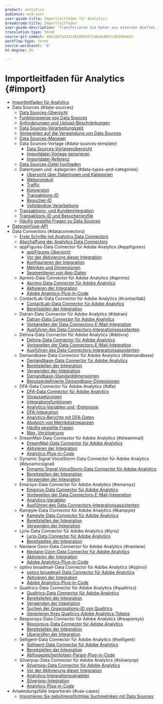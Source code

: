 ```yaml
---
product: analytics
audience: end-user
user-guide-title: Importleitfaden für Analytics
breadcrumb-title: Importleitfaden
user-guide-description: 'Transferieren Sie Daten aus externen Quellen in Analytics, entweder als Massendatei oder in Echtzeit. '
translation-type: tm+mt
source-git-commit: a6b12b7a343318186b5672dbabd8b7c56d09e653
workflow-type: tm+mt
source-wordcount: '0'
ht-degree: 0%

---
```



# Importleitfaden für Analytics {#import}

+ [Importleitfaden für Analytics](home.md)
+ Data Sources {#data-sources}
   + [Data Sources-Übersicht](c-data-sources/datasrc-home.md)
   + [Funktionsweise von Data Sources](c-data-sources/datasrc-how-data-sources-works.md)
   + [Anforderungen und Upload-Beschränkungen](c-data-sources/datasrc-requirements.md)
   + [Data Sources-Verarbeitungszeit](c-data-sources/datasrc-processing-time.md)
   + [Vorbereiten auf die Verwendung von Data Sources](c-data-sources/datasrc-preparing.md)
   + [Data Sources-Manager](c-data-sources/datasrc-manager.md)
   + Data Sources-Vorlage {#data-sources-template}
      + [Data Sources-Vorlagenübersicht ](c-data-sources/datasrc-template/datasrc-template-file.md)
      + [Importdatei-Vorlage generieren](c-data-sources/datasrc-template/t-datasrc-creating-data-sources-file.md)
      + [Importdatei-Referenz](c-data-sources/datasrc-template/datasrc-import-file-reference.md)
   + [Data Sources-Datei hochladen](c-data-sources/t-datasrc-uploading-data.md)
   + Datentypen und -kategorien {#data-types-and-categories}
      + [Übersicht über Datentypen und Kategorien](c-data-sources/c-datasrc-types/datasrc-categories.md)
      + [Webprotokoll](c-data-sources/c-datasrc-types/datasrc-web-log.md)
      + [Traffic](c-data-sources/c-datasrc-types/datasrc-traffic.md)
      + [Konversion](c-data-sources/c-datasrc-types/datasrc-conversion.md)
      + [Transaktions-ID](c-data-sources/c-datasrc-types/datasrc-transactionid.md)
      + [Besucher-ID](c-data-sources/c-datasrc-types/datasrc-visitorid.md)
      + [Vollständige Verarbeitung](c-data-sources/c-datasrc-types/datasrc-full-processing.md)
   + [Transaktions- und Kundenintegration](c-data-sources/datasrc-integrating-offline-data.md)
   + [Transaktions-ID und Besucherprofile](c-data-sources/datasrc-tid-visitor-profile.md)
   + [Häufig gestellte Fragen zu Data Sources](c-data-sources/datasrc-faq.md)
+ [Dateneinfüge-API](c-data-insertion-api/c-data-insertion-api.md)
+ Data Connectors {#dataconnectors}
   + [Erste Schritte mit Analytics Data Connectors](data-connectors/getting-started-data-connectors.md)
   + [Abschaffung der Analytics Data Connectors](data-connectors/data-connectors-eol.md)
   + appFigures-Data Connector für Adobe Analytics {#appfigures}
      + [appFigures-Übersicht](data-connectors/appfigures-overview/appfigures-overview.md)
      + [Vor der Aktivierung dieser Integration](data-connectors/appfigures-overview/appfigures-before-activation.md)
      + [Konfigurieren der Integration](data-connectors/appfigures-overview/t-appfigures-integration.md)
      + [Metriken und Dimensionen](data-connectors/appfigures-overview/appfigures-metrics.md)
      + [Segmentieren von App-Daten](data-connectors/appfigures-overview/appfigures-segment-filter.md)
   + Aprimo-Data Connector für Adobe Analytics {#aprimo}
      + [Aprimo-Data Connector für Adobe Analytics](data-connectors/aprimo-overview/aprimo-overview.md)
      + [Aktivieren der Integration](data-connectors/aprimo-overview/t-aprimo-activate.md)
      + [Adobe Analytics-Plug-in-Code](data-connectors/aprimo-overview/aprimo-sitecatalyst-code.md)
   + ContactLab-Data Connector für Adobe Analytics {#contactlab}
      + [ContactLab-Data Connector für Adobe Analytics](data-connectors/c-contactlab-data-connector-for-adobe-analytics/c-contactlab-data-connector-for-adobe-analytics.md)
      + [Bereitstellen der Integration](data-connectors/c-contactlab-data-connector-for-adobe-analytics/contactlab-deploying-the-integration.md)
   + Datran-Data Connector für Adobe Analytics {#datran}
      + [Datran-Data Connector für Adobe Analytics](data-connectors/datran-integration-overview/datran-integration-overview.md)
      + [Vorbereiten der Data Connectors-E-Mail-Integration](data-connectors/datran-integration-overview/datran-configuring-integration.md)
      + [Ausführen des Data Connectors-Integrationsassistenten](data-connectors/datran-integration-overview/t-datran-wizard.md)
   + Delivra-Data Connector für Adobe Analytics {#delivra}
      + [Delivra-Data Connector für Adobe Analytics](data-connectors/delivra-integration-overview/delivra-integration-overview.md)
      + [Vorbereiten der Data Connectors-E-Mail-Integration](data-connectors/delivra-integration-overview/delivra-configuring-the-genesis-delivra-integration.md)
      + [Ausführen des Data Connectors-Integrationsassistenten](data-connectors/delivra-integration-overview/t-delivra-running-the-genesis-integration-wizard.md)
   + Demandbase-Data Connector für Adobe Analytics {#demandbase}
      + [Demandbase-Data Connector für Adobe Analytics](data-connectors/demandbase-home/demandbase-home.md)
      + [Bereitstellen der Integration](data-connectors/demandbase-home/demandbase-deploying.md)
      + [Verwenden der Integration](data-connectors/demandbase-home/demandbase-using-integration.md)
      + [Demandbase-Standarddimensionen](data-connectors/demandbase-home/demandbase-standard-dimensions.md)
      + [Benutzerdefinierte Demandbase-Dimensionen](data-connectors/demandbase-home/demandbase-custom-dimensions.md)
   + DFA-Data Connector für Adobe Analytics {#dfa}
      + [DFA-Data Connector für Adobe Analytics](data-connectors/dfa-data-connector-analytics/dfa-data-connector-analytics.md)
      + [Voraussetzungen](data-connectors/dfa-data-connector-analytics/dfa-prerequisites.md)
      + [Integrationsfunktionen](data-connectors/dfa-data-connector-analytics/dfa-integration-features.md)
      + [Analytics-Variablen und -Ereignisse](data-connectors/dfa-data-connector-analytics/dfa-analytics-variables-and-events.md)
      + [DFA-Integration](data-connectors/dfa-data-connector-analytics/dfa-integration.md)
      + [Analytics-Berichte mit DFA-Daten](data-connectors/dfa-data-connector-analytics/dfa-analytics-reports.md)
      + [Abgleich von Metrikdiskrepanzen](data-connectors/dfa-data-connector-analytics/dfa-reconciling-metric-discrepancies.md)
      + [Häufig gestellte Fragen](data-connectors/dfa-data-connector-analytics/dfa-faq.md)
      + [Max. Verzögerung](data-connectors/dfa-data-connector-analytics/maxdelay.md)
   + DreamMail-Data Connector für Adobe Analytics {#dreammail}
      + [DreamMail-Data Connector für Adobe Analytics](data-connectors/dreammail-overview/dreammail-overview.md)
      + [Aktivieren der Integration](data-connectors/dreammail-overview/t-dreammail-activate.md)
      + [Analytics-Plug-in-Code](data-connectors/dreammail-overview/dreammail-analytics-code.md)
   + Dynamic Signal VoiceStorm-Data Connector für Adobe Analytics {#dynamicsignal}
      + [Dynamic Signal VoiceStorm-Data Connector für Adobe Analytics ](data-connectors/dynamic-signal-for-analytics/dynamic-signal-for-analytics.md)
      + [Bereitstellen der Integration](data-connectors/dynamic-signal-for-analytics/dynamic-signal-deploy-integration.md)
      + [Verwenden der Integration](data-connectors/dynamic-signal-for-analytics/dynamic-signal-use-integration.md)
   + Emarsys-Data Connector für Adobe Analytics {#emarsys}
      + [Emarsys-Data Connector für Adobe Analytics](data-connectors/emarsys-overview/emarsys-overview.md)
      + [Vorbereiten der Data Connectors-E-Mail-Integration](data-connectors/emarsys-overview/emarsys-configure-integration.md)
      + [Analytics-Variablen](data-connectors/emarsys-overview/emarsys-variables.md)
      + [Ausführen des Data Connectors-Integrationsassistenten](data-connectors/emarsys-overview/emarsys-wizard.md)
   + Kampyle-Data Connector für Adobe Analytics {#kampyle}
      + [Kampyle-Data Connector für Adobe Analytics](data-connectors/kampyle-home/kampyle-home.md)
      + [Bereitstellen der Integration](data-connectors/kampyle-home/kampyle-deploy.md)
      + [Verwenden der Integration](data-connectors/kampyle-home/kampyle-integration.md)
   + Lyris-Data Connector für Adobe Analytics {#lyris}
      + [Lyris-Data Connector für Adobe Analytics](data-connectors/lyris-overview/lyris-overview.md)
      + [Bereitstellen der Integration](data-connectors/lyris-overview/lyris-deploy-integration.md)
   + Neolane Ozon-Data Connector für Adobe Analytics {#neolane}
      + [Neolane Ozon-Data Connector für Adobe Analytics](data-connectors/neolane-overview/neolane-overview.md)
      + [Aktivieren der Integration](data-connectors/neolane-overview/neolane-activate.md)
      + [Adobe Analytics-Plug-in-Code](data-connectors/neolane-overview/neolane-plugin-code.md)
   + optivo broadmail-Data Connector für Adobe Analytics {#optivo}
      + [optivo broadmail-Data Connector für Adobe Analytics](data-connectors/optivo-overview/optivo-overview.md)
      + [Aktivieren der Integration](data-connectors/optivo-overview/optivo-activate.md)
      + [Adobe Analytics-Plug-in-Code](data-connectors/optivo-overview/optivo-plugin-code.md)
   + Qualtrics-Data Connector für Adobe Analytics {#qualtrics}
      + [Qualtrics-Data Connector für Adobe Analytics](data-connectors/qualtrics-overview/qualtrics-overview.md)
      + [Bereitstellen der Integration](data-connectors/qualtrics-overview/qualtrics-deploying.md)
      + [Verwenden der Integration](data-connectors/qualtrics-overview/qualtrics-integration.md)
      + [Suchen der Organisations-ID von Qualtrics](data-connectors/qualtrics-overview/qualtrics-org-id.md)
      + [Generieren Ihres Qualtrics-Adobe Analytics-Tokens](data-connectors/qualtrics-overview/qualtrics-token.md)
   + Responsys-Data Connector für Adobe Analytics {#responsys}
      + [Responsys-Data Connector für Adobe Analytics](data-connectors/responsys-home/responsys-home.md)
      + [Bereitstellen der Integration](data-connectors/responsys-home/responsys-deploy/responsys-deploy.md)
      + [Überprüfen der Integration](data-connectors/responsys-home/responsys-verify.md)
   + Selligent-Data Connector für Adobe Analytics {#selligent}
      + [Selligent-Data Connector für Adobe Analytics](data-connectors/selligent-overview/selligent-overview.md)
      + [Bereitstellen der Integration](data-connectors/selligent-overview/selligent-deploy-integration.md)
      + [Abfragezeichenfolgen-Param-Plug-in-Code](data-connectors/selligent-overview/selligent-plugin-code.md)
   + Silverpop-Data Connector für Adobe Analytics {#silverpop}
      + [Silverpop-Data Connector für Adobe Analytics](data-connectors/silverpop-overview/silverpop-overview.md)
      + [Vor der Aktivierung dieser Integration](data-connectors/silverpop-overview/silverpop-before-activation/silverpop-before-activation.md)
      + [Analytics-Integrationsvariablen](data-connectors/silverpop-overview/silverpop-variables.md)
      + [Silverpop-Integration](data-connectors/silverpop-overview/silverpop-wizard.md)
      + [Analytics-Plug-in-Code](data-connectors/silverpop-overview/silverpop-analytics-code.md)
+ Anwendungsfälle importieren {#use-cases}
   + [Importieren Sie gebührenpflichtige Suchmetriken mit Data Sources](use-cases/paid-search-metrics.md)
